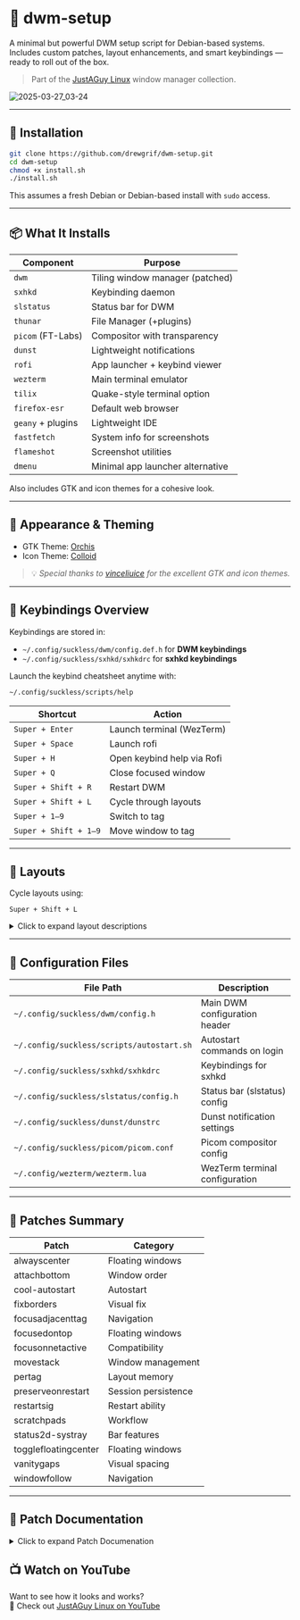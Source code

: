 # 🧱 dwm-setup

A minimal but powerful DWM setup script for Debian-based systems.  
Includes custom patches, layout enhancements, and smart keybindings — ready to roll out of the box.

> Part of the [JustAGuy Linux](https://github.com/drewgrif) window manager collection.

![2025-03-27_03-24](https://github.com/user-attachments/assets/e3f8481a-8eb4-420c-bf84-77218c29a679)

---

## 🚀 Installation

```bash
git clone https://github.com/drewgrif/dwm-setup.git
cd dwm-setup
chmod +x install.sh
./install.sh
```

This assumes a fresh Debian or Debian-based install with `sudo` access.

---

## 📦 What It Installs

| Component           | Purpose                          |
|---------------------|----------------------------------|
| `dwm`               | Tiling window manager (patched)  |
| `sxhkd`             | Keybinding daemon                |
| `slstatus`          | Status bar for DWM               |
| `thunar`            | File Manager (+plugins)          |
| `picom` (FT-Labs)   | Compositor with transparency     |
| `dunst`             | Lightweight notifications        |
| `rofi`              | App launcher + keybind viewer    |
| `wezterm`           | Main terminal emulator           |
| `tilix`             | Quake-style terminal option      |
| `firefox-esr`       | Default web browser              |
| `geany` + plugins   | Lightweight IDE                  |
| `fastfetch`         | System info for screenshots      |
| `flameshot`         | Screenshot utilities             |
| `dmenu`             | Minimal app launcher alternative |

Also includes GTK and icon themes for a cohesive look.

---

## 🎨 Appearance & Theming

- GTK Theme: [Orchis](https://github.com/vinceliuice/Orchis-theme)
- Icon Theme: [Colloid](https://github.com/vinceliuice/Colloid-icon-theme)

> 💡 _Special thanks to [vinceliuice](https://github.com/vinceliuice) for the excellent GTK and icon themes._

---

## 🔑 Keybindings Overview

Keybindings are stored in:

- `~/.config/suckless/dwm/config.def.h` for **DWM keybindings**
- `~/.config/suckless/sxhkd/sxhkdrc` for **sxhkd keybindings**

Launch the keybind cheatsheet anytime with:

```bash
~/.config/suckless/scripts/help
```

| Shortcut             | Action                          |
|----------------------|---------------------------------|
| `Super + Enter`      | Launch terminal (WezTerm)       |
| `Super + Space`      | Launch rofi                     |
| `Super + H`          | Open keybind help via Rofi      |
| `Super + Q`          | Close focused window            |
| `Super + Shift + R`  | Restart DWM                     |
| `Super + Shift + L`  | Cycle through layouts           |
| `Super + 1–9`        | Switch to tag                   |
| `Super + Shift + 1–9`| Move window to tag              |

---

## 🧱 Layouts

Cycle layouts using:

```text
Super + Shift + L
```

<details>
<summary>Click to expand layout descriptions</summary>

These are the layouts included in this build, in the exact order from `config.def.h`:

- **`dwindle`** (`[\]`) — Fibonacci-style dwindle layout (default)
- **`tile`** (`[]=`) — Classic master-stack
- **`columnlayout`** (`[C]`) — Vertical column view
- **`centeredmaster`** (`|M|`) — Centered master, tiled sides
- **Floating** (`><>`) — Free window placement
- **`bstack`** (`TTT`) — Master on top, stack below
- **`nrowgrid`** (`###`) — Grid with fixed rows
- **`deck`** (`H[]`) — Master with tabbed stack
- **`gaplessgrid`** (`:::`) — Even, gapless grid
- **`spiral`** (`[@]`) — Spiral Fibonacci layout
- **`monocle`** (`[M]`) — Fullscreen stacked windows
- **`grid`** (`HHH`) — Even grid
- **`bstackhoriz`** (`===`) — Horizontal bstack
- **`centeredfloatingmaster`** (`>M>`) — Centered floating master
- **`horizgrid`** (`---`) — Wide-monitor horizontal grid

</details>

---

## 📂 Configuration Files

| File Path                                | Description                        |
|------------------------------------------|------------------------------------|
| `~/.config/suckless/dwm/config.h`        | Main DWM configuration header      |
| `~/.config/suckless/scripts/autostart.sh`| Autostart commands on login        |
| `~/.config/suckless/sxhkd/sxhkdrc`       | Keybindings for sxhkd              |
| `~/.config/suckless/slstatus/config.h`   | Status bar (slstatus) config       |
| `~/.config/suckless/dunst/dunstrc`       | Dunst notification settings        |
| `~/.config/suckless/picom/picom.conf`    | Picom compositor config            |
| `~/.config/wezterm/wezterm.lua`          | WezTerm terminal configuration     |

---

## 🧩 Patches Summary

| Patch                  | Category                |
|------------------------|-------------------------|
| alwayscenter           | Floating windows        |
| attachbottom           | Window order            |
| cool-autostart         | Autostart               |
| fixborders             | Visual fix              |
| focusadjacenttag       | Navigation              |
| focusedontop           | Floating windows        |
| focusonnetactive       | Compatibility           |
| movestack              | Window management       |
| pertag                 | Layout memory           |
| preserveonrestart      | Session persistence     |
| restartsig             | Restart ability         |
| scratchpads            | Workflow                |
| status2d-systray       | Bar features            |
| togglefloatingcenter   | Floating windows        |
| vanitygaps             | Visual spacing          |
| windowfollow           | Navigation              |

---

## 📜 Patch Documentation

<details>
<summary>Click to expand Patch Documenation</summary>

### 1. `dwm-alwayscenter-20200625-f04cac6.diff`
**What it does:**  
Ensures that floating windows (new ones) always appear centered on the screen.

**Why it's useful:**  
Prevents floating windows from opening at weird edges or offsets, especially useful for dialogs or apps you want neatly centered (like file pickers or floating terminal windows).

---

### 2. `dwm-attachbottom-6.3.diff`
**What it does:**  
Newly spawned windows are added at the **bottom** of the stack instead of at the top.

**Why it's useful:**  
This can help keep your active window in focus instead of being immediately pushed out when new windows are created. Provides a more "natural" stacking order for some users.

---

### 3. `dwm-cool-autostart-20240312-9f88553.diff`
**What it does:**  
Adds an **autostart mechanism** to DWM without using `.xinitrc`.

**Why it's useful:**  
You can easily manage startup scripts directly in DWM’s codebase, making it more portable (especially when using login managers instead of `startx`). This patch also gracefully re-runs your autostart scripts if DWM is restarted.

---

### 4. `dwm-fixborders-6.2.diff`
**What it does:**  
Fixes a bug where **border width may be incorrect** after switching between floating and tiled layouts.

**Why it's useful:**  
Prevents graphical glitches and ensures windows always have the correct borders, especially on tiling/floating transitions.

---

### 5. `dwm-focusadjacenttag-6.3.diff`
**What it does:**  
Adds keybindings to **quickly switch to the next or previous tag**.

**Why it's useful:**  
Great for workflows where you spread work across multiple tags. Makes it easier to quickly switch to adjacent tags without a numeric jump.

---

### 6. `dwm-focusedontop-6.5.diff`
**What it does:**  
Forces the currently focused floating window to always be on top.

**Why it's useful:**  
Prevents floating windows from accidentally being covered by tiled windows when they lose focus.

**[This is a patch created by Bakkeby for dwm-flexipatch](https://github.com/bakkeby/patches/blob/master/dwm/dwm-focusedontop-6.5.diff)**

---

### 7. `dwm-focusonnetactive-6.2.diff`
**What it does:**  
Ensures DWM correctly focuses windows that request focus via _NET_ACTIVE_WINDOW (like some app popups).

**Why it's useful:**  
Improves compatibility with external programs and scripts (e.g., notification popups, some dialogs, and xdg-open behavior).

---

### 8. `dwm-movestack-20211115-a786211.diff`
**What it does:**  
Allows you to **move windows up/down the stack**.

**Why it's useful:**  
Essential for organizing windows in the master-stack layout, letting you reorder windows directly instead of closing/reopening them.

---

### 9. `dwm-pertag-20200914-61bb8b2.diff`
**What it does:**  
Each tag remembers its own **layout, master count, and gaps settings**.

**Why it's useful:**  
This is one of the most **essential DWM patches** if you use multiple tags. It allows each workspace (tag) to have its own independent configuration instead of all tags sharing the same layout.

---

### 10. `dwm-preserveonrestart-6.3.diff`
**What it does:**  
Preserves window positions when restarting DWM.

**Why it's useful:**  
Critical if you like to restart DWM to reload config changes, keeping windows in place instead of resetting them.

---

### 11. `dwm-restartsig-20180523-6.2.diff`
**What it does:**  
Adds a **restart signal handler** so you can restart DWM without logging out.

**Why it's useful:**  
Allows easy config reloads and minor changes without logging out, pairing well with `preserveonrestart`.

---

### 12. `dwm-scratchpads-20200414-728d397b.diff`
**What it does:**  
Implements **scratchpads**, allowing you to spawn hidden windows (like a drop-down terminal).

**Why it's useful:**  
A classic feature from workflows like i3 and bspwm. Scratchpads are great for terminals, music players, or quick note apps.

---

### 13. `dwm-status2d-systray-6.4.diff`
**What it does:**  
Adds support for **color-embedded status text and a systray** in DWM’s status bar.

**Why it's useful:**  
Combines two essential features:
- Colored status text for aesthetic and information clarity.
- Systray support for handling system tray icons (volume, network, etc.), which is not natively supported in DWM.

---

### 14. `dwm-togglefloatingcenter-20210806-138b405f.diff`
**What it does:**  
Toggles a window between floating and tiled **while centering it if floating**.

**Why it's useful:**  
Combines two useful actions into one — not only toggling float, but also ensuring floating windows are neatly centered.

---

### 15. `dwm-vanitygaps-6.2.diff`
**What it does:**  
Adds support for **customizable outer and inner gaps** between windows.

**Why it's useful:**  
Essential for those who like cleaner layouts with space between windows. Especially good for aesthetic "rice" setups.

---

### 16. `dwm-windowfollow-20221002-69d5652.diff`
**What it does:**  
Makes it so that when you move a window to another tag, DWM will **follow you to that tag**.

**Why it's useful:**  
Enhances workflow — instead of moving a window to another tag and then manually switching to that tag, DWM follows automatically.

</details>

## 📺 Watch on YouTube

Want to see how it looks and works?  
🎥 Check out [JustAGuy Linux on YouTube](https://www.youtube.com/@JustAGuyLinux)
